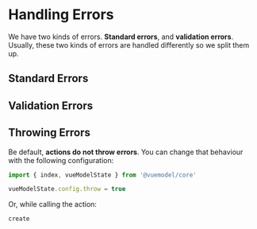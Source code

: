 <script setup>
import StandardErrorRaw from './examples/StandardError.vue?raw'
import StandardError from './examples/StandardError.vue'

import ValidationErrorRaw from './examples/ValidationError.vue?raw'
import ValidationError from './examples/ValidationError.vue'
</script>

# Handling Errors
We have two kinds of errors. **Standard errors**, and **validation errors**. Usually, these two kinds of errors are handled differently so we split them up.

## Standard Errors
<ExamplePanel
  title="Standard Errors"
  :content="StandardErrorRaw"
  :exampleComponent="StandardError"
/>

## Validation Errors
<ExamplePanel
  title="Validation Errors"
  :content="ValidationErrorRaw"
  :exampleComponent="ValidationError"
/>

## Throwing Errors
Be default, **actions do not throw errors**. You can change that behaviour with the following configuration:
```ts
import { index, vueModelState } from '@vuemodel/core'

vueModelState.config.throw = true
```

Or, while calling the action:
```ts
create
```